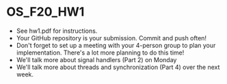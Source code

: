 # OS_F20_HW1

* See hw1.pdf for instructions.
* Your GitHub repository is your submission. Commit and push often!
* Don't forget to set up a meeting with your 4-person group to plan your implementation. There's a lot more planning to do this time!
* We'll talk more about signal handlers (Part 2) on Monday
* We'll talk more about threads and synchronization (Part 4) over the next week.
